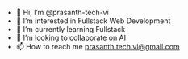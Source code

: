 - 👋 Hi, I’m @prasanth-tech-vi
- 👀 I’m interested in Fullstack Web Development
- 🌱 I’m currently learning Fullstack
- 💞️ I’m looking to collaborate on AI
- 📫 How to reach me prasanth.tech.vi@gmail.com

<!---
prasanth-tech-vi/prasanth-tech-vi is a ✨ special ✨ repository because its `README.md` (this file) appears on your GitHub profile.
You can click the Preview link to take a look at your changes.
--->
